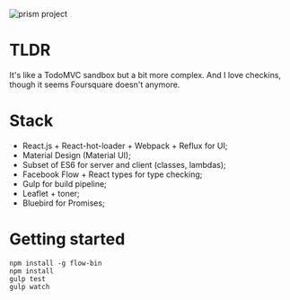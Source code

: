 ![prism project](https://raw.githubusercontent.com/unknownexception/prism/master/app/images/prism.jpg)

# TLDR

It's like a TodoMVC sandbox but a bit more complex. And I love checkins, though it seems Foursquare doesn't anymore.

# Stack

- React.js + React-hot-loader + Webpack + Reflux for UI;
- Material Design (Material UI);
- Subset of ES6 for server and client (classes, lambdas);
- Facebook Flow + React types for type checking;
- Gulp for build pipeline;
- Leaflet + toner;
- Bluebird for Promises;


# Getting started


```
npm install -g flow-bin
npm install
gulp test
gulp watch
```
